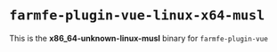 # `farmfe-plugin-vue-linux-x64-musl`

This is the **x86_64-unknown-linux-musl** binary for `farmfe-plugin-vue`
